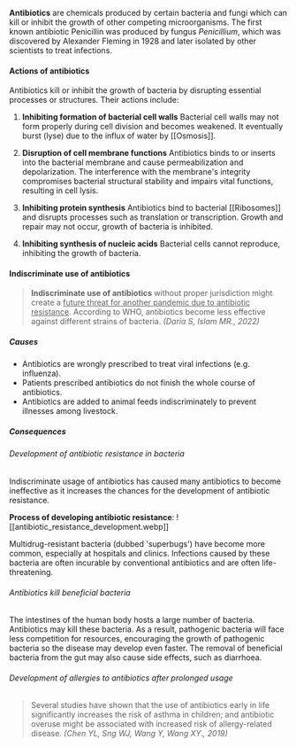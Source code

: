 **Antibiotics** are chemicals produced by certain bacteria and fungi which can kill or inhibit the growth of other competing microorganisms. The first known antibiotic Penicillin was produced by fungus *Penicillium*, which was discovered by Alexander Fleming in 1928 and later isolated by other scientists to treat infections.

#### Actions of antibiotics
Antibiotics kill or inhibit the growth of bacteria by disrupting essential processes or structures. Their actions include:

1. **Inhibiting formation of bacterial cell walls**
   Bacterial cell walls may not form properly during cell division and becomes weakened.
   It eventually burst (lyse) due to the influx of water by [[Osmosis]].

2. **Disruption of cell membrane functions**
   Antibiotics binds to or inserts into the bacterial membrane and cause permeabilization and depolarization. The interference with the membrane's integrity compromises bacterial structural stability and impairs vital functions, resulting in cell lysis.

3. **Inhibiting protein synthesis**
   Antibiotics bind to bacterial [[Ribosomes]] and disrupts processes such as translation or transcription. Growth and repair may not occur, growth of bacteria is inhibited.

4. **Inhibiting synthesis of nucleic acids**
   Bacterial cells cannot reproduce, inhibiting the growth of bacteria.


#### Indiscriminate use of antibiotics
> **Indiscriminate use of antibiotics** without proper jurisdiction might create a <u>future threat for another pandemic due to antibiotic resistance</u>. According to WHO, antibiotics become less effective against different strains of bacteria. *(Daria S, Islam MR., 2022)*

##### Causes
- Antibiotics are wrongly prescribed to treat viral infections (e.g. influenza).
- Patients prescribed antibiotics do not finish the whole course of antibiotics.
- Antibiotics are added to animal feeds indiscriminately to prevent illnesses among livestock.

##### Consequences
###### Development of antibiotic resistance in bacteria
Indiscriminate usage of antibiotics has caused many antibiotics to become ineffective as it increases the chances for the development of antibiotic resistance.

**Process of developing antibiotic resistance**:
![[antibiotic_resistance_development.webp]]

Multidrug-resistant bacteria (dubbed 'superbugs') have become more common, especially at hospitals and clinics. Infections caused by these bacteria are often incurable by conventional antibiotics and are often life-threatening.

###### Antibiotics kill beneficial bacteria
The intestines of the human body hosts a large number of bacteria. Antibiotics may kill these bacteria. As a result, pathogenic bacteria will face less competition for resources, encouraging the growth of pathogenic bacteria so the disease may develop even faster. The removal of beneficial bacteria from the gut may also cause side effects, such as diarrhoea.

###### Development of allergies to antibiotics after prolonged usage
> Several studies have shown that the use of antibiotics early in life significantly increases the risk of asthma in children; and antibiotic overuse might be associated with increased risk of allergy-related disease. *(Chen YL, Sng WJ, Wang Y, Wang XY., 2019)*

